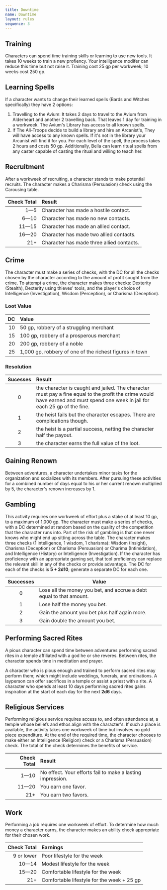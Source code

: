 ```yaml
---
title: Downtime
name: Downtime
layout: rules
sequence: 3
---
```


## Training
Characters can spend time training skills or learning to use new tools. It takes 10 weeks to train a new profiency. Your intelligence modifer can reduce this time but not raise it. 
Training cost 25 gp per workweek; 10 weeks cost 250 gp.

## Learning Spells
If a character wants to change their learned spells (Bards and Witches specifically) they have 2 options: 
1. Travelling to the Avium: It takes 2 days to travel to the Avium from Alderheart and another 2 travelling back. That leaves 1 day for training in a workweek. The Avium's Library has access to all known spells.
2. If The Ali-Troops decide to build a library and hire an Arcanist's, They will have access to any known spells. If it's not in the library your Arcanist will find it for you.
For each level of the spell, the process takes 2 hours and costs 50 gp. Additionally, Bella can learn ritual spells from any caster capable of casting the ritual and willing to teach her.

## Recruitment
After a workweek of recruiting, a character stands to make potential recruits. The character makes a Charisma (Persuasion) check using the Carousing table.

| Check Total | Result |
| --: | :-- |
| 1—5 | Character has made a hostile contact. |
| 6—10 | Character has made no new contacts. |
| 11—15 | Character has made an allied contact. |
| 16—20 | Character has made two allied contacts. |
| 21+ | Character has made three allied contacts. |

## Crime
The character must make a series of checks, with the DC for all the checks chosen by the character according to the amount of profit sought from the crime.
To attempt a crime, the character makes three checks: Dexterity (Stealth), Dexterity using thieves' tools, and the player's choice of Intelligence (Investigation), Wisdom (Perception), or Charisma (Deception).

### Loot Value

| DC | Value |
| --: | :-- |
| 10 | 50 gp, robbery of a struggling merchant |
| 15 | 100 gp, robbery of a prosperous merchant |
| 20 | 200 gp, robbery of a noble |
| 25 | 1,000 gp, robbery of one of the richest figures in town |

### Resolution

| Sucesses | Result |
| :--: | :-- |
| 0 | the character is caught and jailed. The character must pay a fine equal to the profit the crime would have earned and must spend one week in jail for each 25 gp of the fine. |
| 1 | the heist fails but the character escapes. There are complications though. |
| 2 | the heist is a partial success, netting the character half the payout. |
| 3 | the character earns the full value of the loot. |

## Gaining Renown
Between adventures, a character undertakes minor tasks for the organization and socializes with its members. After pursuing these activities for a combined number of days equal to his or her current renown multiplied by 5, the character's renown increases by 1.

## Gambling
This activity requires one workweek of effort plus a stake of at least 10 gp, to a maximum of 1,000 gp.
The character must make a series of checks, with a DC determined at random based on the quality of the competition that the character runs into. Part of the risk of gambling is that one never knows who might end up sitting across the table.
The character makes three checks (1 intelligence, 1 wisdom, 1 charisma): Wisdom (Insight), Charisma (Deception) or Charisma (Persuasion) or Charima (Intimidation), and Intelligence (History) or Intelligence (Investigation). If the character has proficiency with an appropriate gaming set, that tool proficiency can replace the relevant skill in any of the checks or provide advantage. The DC for each of the checks is **5 + 2d10**; generate a separate DC for each one.

| Successes | Value |
| :--: | -- |
| 0 | Lose all the money you bet, and accrue a debt equal to that amount. |
| 1 | Lose half the money you bet. |
| 2 | Gain the amount you bet plus half again more.|
| 3 | Gain double the amount you bet. |

## Performing Sacred Rites
A pious character can spend time between adventures performing sacred rites in a temple affiliated with a god he or she reveres. Between rites, the character spends time in meditation and prayer.

A character who is pious enough and trained to perform sacred rites may perform them; which might include weddings, funerals, and ordinations. A layperson can offer sacrifices in a temple or assist a priest with a rite.
A character who spends at least 10 days performing sacred rites gains inspiration at the start of each day for the next **2d6** days.

## Religious Services
Performing religious service requires access to, and often attendance at, a temple whose beliefs and ethos align with the character's. If such a place is available, the activity takes one workweek of time but involves no gold piece expenditure.
At the end of the required time, the character chooses to make either an Intelligence (Religion) check or a Charisma (Persuasion) check. The total of the check determines the benefits of service.

| Check Total | Result |
| --: | :-- |
| 1—10 | No effect. Your efforts fail to make a lasting impression. |
| 11—20 | You earn one favor. |
| 21+ | You earn two favors. |

##  Work
Performing a job requires one workweek of effort. To determine how much money a character earns, the character makes an ability check appropriate for their chosen work. 

| Check Total | Earnings |
| --: | :-- |
| 9 or lower | Poor lifestyle for the week |
| 10—14 | Modest lifestyle for the week |
| 15—20 | Comfortable lifestyle for the week |
| 21+ | Comfortable lifestyle for the week + 25 gp |
